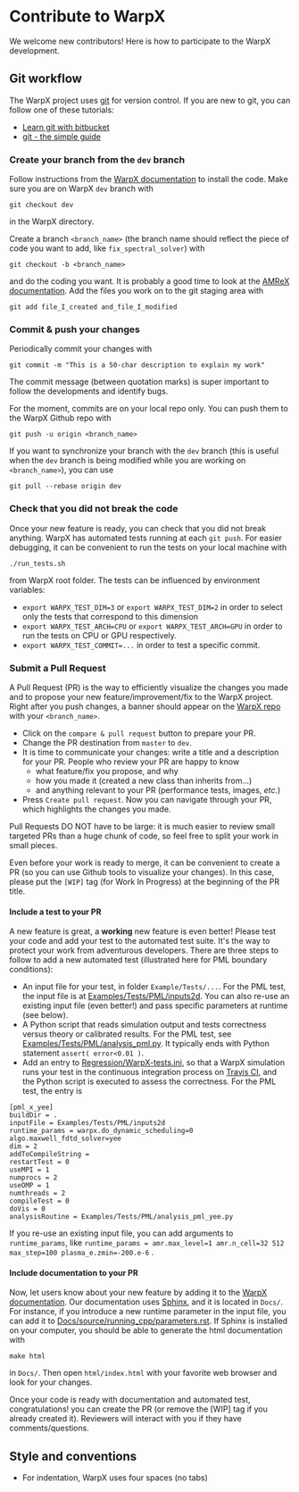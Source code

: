 # Contribute to WarpX

We welcome new contributors! Here is how to participate to the WarpX 
development.

## Git workflow

The WarpX project uses [git](https://git-scm.com) for version control. If you 
are new to git, you can follow one of these tutorials:
- [Learn git with bitbucket](https://www.atlassian.com/git/tutorials/learn-git-with-bitbucket-cloud)
- [git - the simple guide](http://rogerdudler.github.io/git-guide/)

### Create your branch from the `dev` branch

Follow instructions from the 
[WarpX documentation](https://ecp-warpx.github.io/doc_versions/dev/building/building.html) 
to install the code. Make sure you are on WarpX `dev` branch with
```
git checkout dev
```
in the WarpX directory.

Create a branch `<branch_name>` (the branch name should reflect the piece 
of code you want to add, like `fix_spectral_solver`) with
```
git checkout -b <branch_name>
```
and do the coding you want. It is probably a good time to look at the 
[AMReX documentation](https://amrex-codes.github.io/amrex/docs_html/). 
Add the files you work on to the git staging area with 
```
git add file_I_created and_file_I_modified
```
### Commit & push your changes

Periodically commit your changes with
```
git commit -m "This is a 50-char description to explain my work"
```

The commit message (between quotation marks) is super important to follow the 
developments and identify bugs.

For the moment, commits are on your local repo only. You can push them to 
the WarpX Github repo with
```
git push -u origin <branch_name>
```

If you want to synchronize your branch with the `dev` branch (this is useful 
when the `dev` branch is being modified while you are working on 
`<branch_name>`), you can use
```
git pull --rebase origin dev
```

### Check that you did not break the code

Once your new feature is ready, you can check that you did not break anything. 
WarpX has automated tests running at each `git push`. For easier debugging, 
it can be convenient to run the tests on your local machine with
```
./run_tests.sh
```
from WarpX root folder. The tests can be influenced by environment variables:
- `export WARPX_TEST_DIM=3` or `export WARPX_TEST_DIM=2` in order to select 
only the tests that correspond to this dimension
- `export WARPX_TEST_ARCH=CPU` or `export WARPX_TEST_ARCH=GPU` in order to 
run the tests on CPU or GPU respectively.
- `export WARPX_TEST_COMMIT=...` in order to test a specific commit.

### Submit a Pull Request

A Pull Request (PR) is the way to efficiently visualize the changes you made 
and to propose your new feature/improvement/fix to the WarpX project. 
Right after you push changes, a banner should appear on the 
[WarpX repo](https://github.com/ECP-WarpX/WarpX) with your `<branch_name>`. 
- Click on the `compare & pull request` button to prepare your PR. 
- Change the PR destination from `master` to `dev`. 
- It is time to communicate your changes: write a title and a description for 
your PR. People who review your PR are happy to know
  * what feature/fix you propose, and why
  * how you made it (created a new class than inherits from...)
  * and anything relevant to your PR (performance tests, images, *etc.*)
- Press `Create pull request`. Now you can navigate through your PR, which 
highlights the changes you made.

Pull Requests DO NOT have to be large: it is much easier to review small 
targeted PRs than a huge chunk of code, so feel free to split your work 
in small pieces.

Even before your work is ready to merge, it can be convenient to create a PR 
(so you can use Github tools to visualize your changes). In this case, please 
put the `[WIP]` tag (for Work In Progress) at the beginning of the PR title.

#### Include a test to your PR

A new feature is great, a **working** new feature is even better! Please test 
your code and add your test to the automated test suite. It's the way to 
protect your work from adventurous developers. There are three steps to follow 
to add a new automated test (illustrated here for PML boundary conditions):
- An input file for your test, in folder `Example/Tests/...`. For the PML 
test, the input file is at 
[Examples/Tests/PML/inputs2d](./Examples/Tests/PML/inputs2d). You can also 
re-use an existing input file (even better!) and pass specific parameters at 
runtime (see below).
- A Python script that reads simulation output and tests correctness versus 
theory or calibrated results. For the PML test, see
[Examples/Tests/PML/analysis_pml.py](/Examples/Tests/PML/analysis_pml.py). 
It typically ends with Python statement `assert( error<0.01 )`.
- Add an entry to [Regression/WarpX-tests.ini](./Regression/WarpX-tests.ini), 
so that a WarpX simulation runs your test in the continuous integration 
process on [Travis CI](https://docs.travis-ci.com/user/tutorial/), and the 
Python script is executed to assess the correctness. For the PML test, the 
entry is
```
[pml_x_yee]
buildDir = .
inputFile = Examples/Tests/PML/inputs2d
runtime_params = warpx.do_dynamic_scheduling=0 algo.maxwell_fdtd_solver=yee
dim = 2
addToCompileString =
restartTest = 0
useMPI = 1
numprocs = 2
useOMP = 1
numthreads = 2
compileTest = 0
doVis = 0
analysisRoutine = Examples/Tests/PML/analysis_pml_yee.py
```
If you re-use an existing input file, you can add arguments to 
`runtime_params`, like 
`runtime_params = amr.max_level=1 amr.n_cell=32 512 max_step=100 plasma_e.zmin=-200.e-6`
.

#### Include documentation to your PR

Now, let users know about your new feature by adding it to the 
[WarpX documentation](https://ecp-warpx.github.io). Our documentation uses 
[Sphinx](http://www.sphinx-doc.org/en/master/usage/quickstart.html), and it is 
located in `Docs/`. For instance, if you introduce a new runtime parameter in 
the input file, you can add it to 
[Docs/source/running_cpp/parameters.rst](Docs/source/running_cpp/parameters.rst).
If Sphinx is installed on your computer, you should be able to generate the 
html documentation with
```
make html
```
in `Docs/`. Then open `html/index.html` with your favorite web browser and look 
for your changes.

Once your code is ready with documentation and automated test, 
congratulations! you can create the PR (or remove the [WIP] tag if you already 
created it). Reviewers will interact with you if they have comments/questions.

## Style and conventions
- For indentation, WarpX uses four spaces (no tabs)
